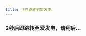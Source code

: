 ```yaml
---
title: 正在跳转到爱发电
---  
```

<head><meta http-equiv="refresh" content="2; url=https://afdian.net/a/MCSLTeam"></head>  

### 2秒后即跳转至爱发电，请稍后...